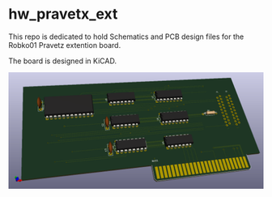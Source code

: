# hw_pravetx_ext

This repo is dedicated to hold Schematics and PCB design files for the Robko01 Pravetz extention board.

The board is designed in KiCAD.

![Drag Racing](.\R01A2A\R01A2A.png)